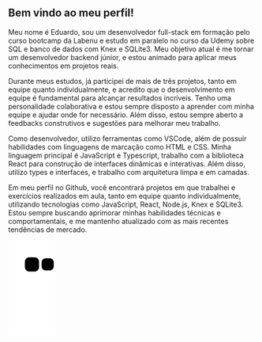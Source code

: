 ## Bem vindo ao meu perfil!
Meu nome é Eduardo, sou um desenvolvedor full-stack em formação pelo curso bootcamp da Labenu e estudo em paralelo no curso da Udemy sobre SQL e banco de dados com Knex e SQLite3. Meu objetivo atual é me tornar um desenvolvedor backend júnior, e estou animado para aplicar meus conhecimentos em projetos reais.

Durante meus estudos, já participei de mais de três projetos, tanto em equipe quanto individualmente, e acredito que o desenvolvimento em equipe é fundamental para alcançar resultados incríveis. Tenho uma personalidade colaborativa e estou sempre disposto a aprender com minha equipe e ajudar onde for necessário. Além disso, estou sempre aberto a feedbacks construtivos e sugestões para melhorar meu trabalho.

Como desenvolvedor, utilizo ferramentas como VSCode, além de possuir habilidades com linguagens de marcação como HTML e CSS. Minha linguagem principal é JavaScript e Typescript, trabalho com a biblioteca React para construção de interfaces dinâmicas e interativas. Além disso, utilizo types e interfaces, e trabalho com arquitetura limpa e em camadas.

Em meu perfil no Github, você encontrará projetos em que trabalhei e exercícios realizados em aula, tanto em equipe quanto individualmente, utilizando tecnologias como JavaScript, React, Node.js, Knex e SQLite3. Estou sempre buscando aprimorar minhas habilidades técnicas e comportamentais, e me mantenho atualizado com as mais recentes tendências de mercado.


  
  ![Snake animation](https://github.com/rafaballerini/rafaballerini/blob/output/github-contribution-grid-snake.svg)
  


